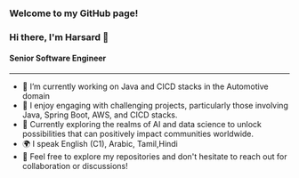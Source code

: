 ### Welcome to my GitHub page!

### Hi there, I'm Harsard 👋
#### Senior Software Engineer

***
- 📄 I’m currently working on Java and CICD stacks in the Automotive domain
- 🔭 I enjoy engaging with challenging projects, particularly those involving Java, Spring Boot, AWS, and CICD stacks.
- 🔎 Currently exploring the realms of AI and data science to unlock possibilities that can positively impact communities worldwide.
- 🌍 I speak English (C1), Arabic, Tamil,Hindi
- 💬 Feel free to explore my repositories and don't hesitate to reach out for collaboration or discussions!

<!--
**harsard/HarsardMUM** is a ✨ _special_ ✨ repository because its `README.md` (this file) appears on your GitHub profile.

Here are some ideas to get you started:

- 🔭 I’m currently working on ...
- 🌱 I’m currently learning ...
- 👯 I’m looking to collaborate on ...
- 🤔 I’m looking for help with ...
- 💬 Ask me about ...
- 😄 Pronouns: ...
- ⚡ Fun fact: ...
-->


